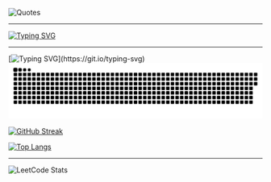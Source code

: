 ![Quotes](https://quotes-github-readme.vercel.app/api?type=horizontal&theme=dark)
***
[![Typing SVG](https://readme-typing-svg.herokuapp.com?color=a70cb4&lines=My+Fancy+Hobbies+and+SKills)](https://git.io/typing-svg)
***
[![Typing SVG](https://readme-typing-svg.herokuapp.com?color=65b026&lines=SNAKE+LIVES+UNTIL+I+KEEP+COMMITS!)](https://git.io/typing-svg)
![snake gif](https://github.com/OfficialEvsty/OfficialEvsty/blob/output/github-snake.svg)

[![GitHub Streak](https://streak-stats.demolab.com/?user=OfficialEvsty&theme=dark)](https://git.io/streak-stats)

[![Top Langs](https://github-readme-stats.vercel.app/api/top-langs/?username=OfficialEvsty&layout=donut)](https://github.com/OfficialEvsty/github-readme-stats)
***

![LeetCode Stats](https://leetcard.jacoblin.cool/OfficialEvsty?theme=dark&font=Fenix&ext=activity)   
